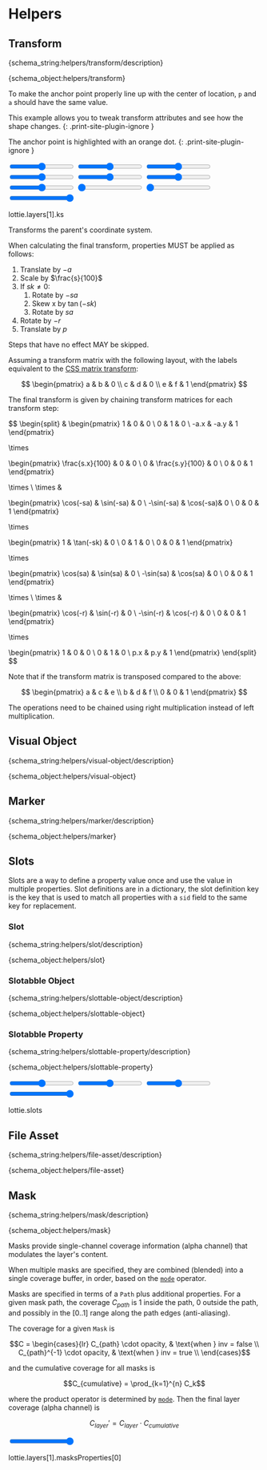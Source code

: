 # Helpers

<h2 id="transform">Transform</h2>

{schema_string:helpers/transform/description}

{schema_object:helpers/transform}

To make the anchor point properly line up with the center of location, `p` and `a` should have the same value.

This example allows you to tweak transform attributes and see how the shape changes.
{: .print-site-plugin-ignore }

The anchor point is highlighted with an orange dot.
{: .print-site-plugin-ignore }

<lottie-playground example="transform.json">
    <form>
        <input title="Anchor X" type="range" min="0" value="256" max="512"/>
        <input title="Anchor Y" type="range" min="0" value="256" max="512"/>
        <input title="Position X" type="range" min="0" value="256" max="512"/>
        <input title="Position Y" type="range" min="0" value="256" max="512"/>
        <input title="Scale X" type="range" min="0" value="100" max="200"/>
        <input title="Scale Y" type="range" min="0" value="100" max="200"/>
        <input title="Rotation" type="range" min="-360" value="0" max="360"/>
        <input title="Skew" type="range" min="0" value="0" max="360"/>
        <input title="Skew Angle" type="range" min="0" value="0" max="360"/>
        <input title="Opacity" type="range" min="0" value="100" max="100"/>
    </form>
    <json>lottie.layers[1].ks</json>
    <script>
    lottie.layers[0].ks.p.k[0] = data["Anchor X"];
    lottie.layers[1].ks.a.k[0] = data["Anchor X"];
    lottie.layers[0].ks.p.k[1] = data["Anchor Y"];
    lottie.layers[1].ks.a.k[1] = data["Anchor Y"];
    lottie.layers[1].ks.p.k[0] = data["Position X"];
    lottie.layers[1].ks.p.k[1] = data["Position Y"];
    lottie.layers[1].ks.s.k[0] = data["Scale X"];
    lottie.layers[1].ks.s.k[1] = data["Scale Y"];
    lottie.layers[1].ks.r.k = data["Rotation"];
    lottie.layers[1].ks.sk.k = data["Skew"];
    lottie.layers[1].ks.sa.k = data["Skew Angle"];
    lottie.layers[1].ks.o.k = data["Opacity"];
    </script>
</lottie-playground>

Transforms the parent's coordinate system.

When calculating the final transform, properties MUST be applied as follows:

1. Translate by $-a$
1. Scale by $\frac{s}{100}$
1. If $sk \neq 0$:
    1. Rotate by $-sa$
    1. Skew x by $\tan(-sk)$
    1. Rotate by $sa$
1. Rotate by $-r$
1. Translate by $p$

Steps that have no effect MAY be skipped.

Assuming a transform matrix with the following layout, with the labels equivalent to the
[CSS matrix transform](https://drafts.csswg.org/css-transforms/#MatrixDefined):

$$
\begin{pmatrix}
a & b & 0 \\
c & d & 0 \\
e & f & 1
\end{pmatrix}
$$

The final transform is given by chaining transform matrices for each transform step:

$$
\begin{split}
&
\begin{pmatrix}
1 & 0 & 0 \\
0 & 1 & 0 \\
-a.x & -a.y & 1
\end{pmatrix}

\times

\begin{pmatrix}
\frac{s.x}{100} & 0 & 0 \\
0 & \frac{s.y}{100} & 0 \\
0 & 0 & 1
\end{pmatrix}


\times \\ \times &

\begin{pmatrix}
\cos(-sa) & \sin(-sa) & 0 \\
-\sin(-sa) & \cos(-sa)& 0 \\
0 & 0 & 1
\end{pmatrix}

\times

\begin{pmatrix}
1 & \tan(-sk) & 0 \\
0 & 1 & 0 \\
0 & 0 & 1
\end{pmatrix}

\times

\begin{pmatrix}
\cos(sa) & \sin(sa) & 0 \\
-\sin(sa) & \cos(sa) & 0 \\
0 & 0 & 1
\end{pmatrix}

\times \\ \times &

\begin{pmatrix}
\cos(-r) & \sin(-r) & 0 \\
-\sin(-r) & \cos(-r) & 0 \\
0 & 0 & 1
\end{pmatrix}

\times

\begin{pmatrix}
1 & 0 & 0 \\
0 & 1 & 0 \\
p.x & p.y & 1
\end{pmatrix}
\end{split}
$$

Note that if the transform matrix is transposed compared to the above:

$$
\begin{pmatrix}
a & c & e \\
b & d & f \\
0 & 0 & 1
\end{pmatrix}
$$

The operations need to be chained using right multiplication instead of left multiplication.

<h2 id="visual-object">Visual Object</h2>

{schema_string:helpers/visual-object/description}

{schema_object:helpers/visual-object}


<h2 id="marker">Marker</h2>

{schema_string:helpers/marker/description}

{schema_object:helpers/marker}

<h2 id="slots">Slots</h2>

Slots are a way to define a property value once and use the value in multiple
properties. Slot definitions are in a dictionary, the slot definition key is the
key that is used to match all properties with a `sid` field to the same key for
replacement.

<h3 id="slot">Slot</h3>

{schema_string:helpers/slot/description}

{schema_object:helpers/slot}

<h3 id="slottable-object">Slotabble Object</h3>

{schema_string:helpers/slottable-object/description}

{schema_object:helpers/slottable-object}

<h3 id="slottable-property">Slotabble Property</h3>

{schema_string:helpers/slottable-property/description}

{schema_object:helpers/slottable-property}

<lottie-playground example="slots.json">
    <form>
        <input title="Scale X" type="range" min="0" value="100" max="200"/>
        <input title="Scale Y" type="range" min="0" value="100" max="200"/>
        <input title="Rotation" type="range" min="-360" value="0" max="360"/>
        <input title="Opacity" type="range" min="0" value="100" max="100"/>
    </form>
    <json>lottie.slots</json>
    <script>
    lottie.slots.rotation.p.k = data["Rotation"];
    lottie.slots.opacity.p.k = data["Opacity"];
    lottie.slots.scale.p.k[0] = data["Scale X"];
    lottie.slots.scale.p.k[1] = data["Scale Y"];
    </script>
</lottie-playground>

<h2 id="file-asset">File Asset</h2>

{schema_string:helpers/file-asset/description}

{schema_object:helpers/file-asset}

<h2 id="mask">Mask</h2>

{schema_string:helpers/mask/description}

{schema_object:helpers/mask}

Masks provide single-channel coverage information (alpha channel) that modulates the layer's
content.

When multiple masks are specified, they are combined (blended) into a single coverage buffer,
in order, based on the [`mode`](constants.md#mask-mode) operator.

Masks are specified in terms of a `Path` plus additional properties.  For a given mask path,
the coverage $C_{path}$ is $1$ inside the path, $0$ outside the path, and possibly in the $[0..1]$
range along the path edges (anti-aliasing).

The coverage for a given `Mask` is

$$C = \begin{cases}{lr}
  C_{path} \cdot opacity, & \text{when } inv = false \\
  C_{path}^{-1} \cdot opacity, & \text{when } inv = true \\
\end{cases}$$

and the cumulative coverage for all masks is

$$C_{cumulative} = \prod_{k=1}^{n} C_k$$

where the product operator is determined by [`mode`](constants.md#mask-mode).
Then the final layer coverage (alpha channel) is

$$C_{layer}\prime = C_{layer} \cdot C_{cumulative}$$

<lottie-playground example="mask.json">
    <title>Example</title>
    <form>
        <input type="range" min="0" max="100" value="100" title="Opacity"/>
    </form>
    <json>lottie.layers[1].masksProperties[0]</json>
    <script>
        let mask = lottie.layers[1].masksProperties[0];
        mask.o.k = Number(data["Opacity"]);
    </script>
</lottie-playground>

